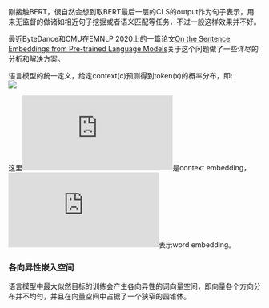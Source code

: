 
刚接触BERT，很自然会想到取BERT最后一层的CLS的output作为句子表示，用来无监督的做诸如相近句子挖掘或者语义匹配等任务，不过一般这样效果并不好。
</br>

最近ByteDance和CMU在EMNLP 2020上的一篇论文[On the Sentence Embeddings from Pre-trained Language Models](https://arxiv.org/pdf/2011.05864.pdf)关于这个问题做了一些详尽的分析和解决方案。
</br>

语言模型的统一定义，给定context(c)预测得到token(x)的概率分布，即: </br>
![](https://latex.codecogs.com/svg.latex?p(x|c)=\frac{exp(h_c^Tw_x)}{\sum_{{x}'}exp(h_c^Tw_{{x}'})})

这里![](https://latex.codecogs.com/svg.latex?h_c)是context embedding，![](https://latex.codecogs.com/svg.latex?w_x)表示word embedding。

### 各向异性嵌入空间
语言模型中最大似然目标的训练会产生各向异性的词向量空间，即向量各个方向分布并不均匀，并且在向量空间中占据了一个狭窄的圆锥体。



</br>
